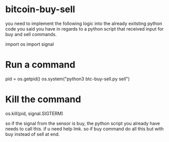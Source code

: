 # bitcoin-buy-sell
you need to implement the following logic into the already exitsting python code you said you have in regards to a python script that received input for buy and sell commands.

import os
import signal

# Run a command
pid = os.getpid()
os.system("python3 btc-buy-sell.py sell")

# Kill the command
os.kill(pid, signal.SIGTERM)

so if the signal from the sensor is buy, the python script you already have needs to call this. if u need help lmk. so if buy command do all this but with buy instead of sell at end.
